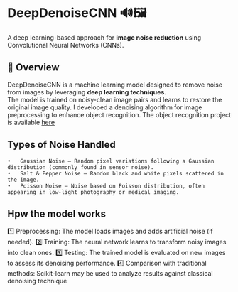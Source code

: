 # DeepDenoiseCNN 🔊🖼️  
A deep learning-based approach for **image noise reduction** using Convolutional Neural Networks (CNNs).

## 📌 Overview  
DeepDenoiseCNN is a machine learning model designed to remove noise from images by leveraging **deep learning techniques**.  
The model is trained on noisy-clean image pairs and learns to restore the original image quality. 
I developed a denoising algorithm for image preprocessing to enhance object recognition. The object recognition project is available [here](https://github.com/roscanrares/ObjectRecognition)

## Types of Noise Handled
	•	Gaussian Noise – Random pixel variations following a Gaussian distribution (commonly found in sensor noise).
	•	Salt & Pepper Noise – Random black and white pixels scattered in the image.
	•	Poisson Noise – Noise based on Poisson distribution, often appearing in low-light photography or medical imaging.


## Hpw the model works
1️⃣ Preprocessing: The model loads images and adds artificial noise (if needed).
2️⃣ Training: The neural network learns to transform noisy images into clean ones.
3️⃣ Testing: The trained model is evaluated on new images to assess its denoising performance.
4️⃣ Comparison with traditional methods: Scikit-learn may be used to analyze results against classical denoising technique
